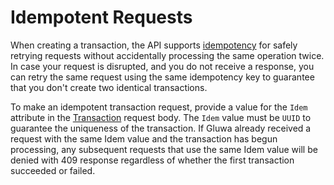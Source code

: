 # Idempotent Requests

When creating a transaction, the API supports [idempotency](https://en.wikipedia.org/wiki/Idempotence) for safely retrying requests without accidentally processing the same operation twice. In case your request is disrupted, and you do not receive a response, you can retry the same request using the same idempotency key to guarantee that you don't create two identical transactions.

To make an idempotent transaction request, provide a value for the `Idem` attribute in the [Transaction](/@gluwa/s/gluwa-documentation/~/drafts/-M4pEZ8L7EwSLFdquoYR/api/transaction#request-body) request body. The `Idem` value must be `UUID` to guarantee the uniqueness of the transaction. If Gluwa already received a request with the same Idem value and the transaction has begun processing, any subsequent requests that use the same Idem value will be denied with 409 response regardless of whether the first transaction succeeded or failed.

